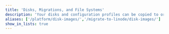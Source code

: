 ```yaml
---
title: 'Disks, Migrations, and File Systems'
description: 'Your disks and configuration profiles can be copied to or from another Linode, server, or computer in your home or office. This is an effective way to back up your Linode to another server, migrate your Linode to another machine, or copy an existing server to your Linode. These guides explain how to migrate and clone your disks and configuration profiles from one server to another.'
aliases: ['/platform/disk-images/','/migrate-to-linode/disk-images/']
show_in_lists: true
---
```



